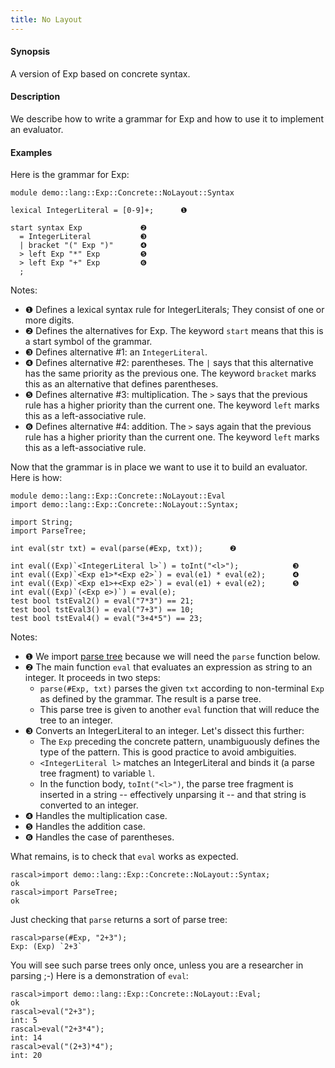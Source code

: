 ```yaml
---
title: No Layout
---
```


#### Synopsis

A version of Exp based on concrete syntax.

#### Description

We describe how to write a grammar for Exp and how to use it to implement an evaluator.


#### Examples

Here is the grammar for Exp:

```rascal 
module demo::lang::Exp::Concrete::NoLayout::Syntax
    
lexical IntegerLiteral = [0-9]+;      ❶  

start syntax Exp             ❷  
  = IntegerLiteral           ❸  
  | bracket "(" Exp ")"      ❹  
  > left Exp "*" Exp         ❺  
  > left Exp "+" Exp         ❻  
  ;

```

Notes:

* ❶  Defines a lexical syntax rule for IntegerLiterals; They consist of one or more digits.
* ❷  Defines the alternatives for Exp. The keyword `start` means that this is a start symbol of the grammar.
* ❸  Defines alternative #1: an `IntegerLiteral`.
* ❹  Defines alternative #2: parentheses. The `|` says that this alternative has the same priority as the previous one.
    The keyword `bracket` marks this as an alternative that defines parentheses.
* ❺  Defines alternative #3: multiplication. The `>` says that the previous rule has a higher priority than the current one.
    The keyword `left` marks this as a left-associative rule.
* ❻  Defines alternative #4: addition. The `>` says again that the previous rule has a higher priority than the current one.
    The keyword `left` marks this as a left-associative rule.


Now that the grammar is in place we want to use it to build an evaluator. Here is how:

```rascal 
module demo::lang::Exp::Concrete::NoLayout::Eval
import demo::lang::Exp::Concrete::NoLayout::Syntax;

import String;
import ParseTree;

int eval(str txt) = eval(parse(#Exp, txt));      ❷  

int eval((Exp)`<IntegerLiteral l>`) = toInt("<l>");            ❸  
int eval((Exp)`<Exp e1>*<Exp e2>`) = eval(e1) * eval(e2);      ❹  
int eval((Exp)`<Exp e1>+<Exp e2>`) = eval(e1) + eval(e2);      ❺  
int eval((Exp)`(<Exp e>)`) = eval(e);
test bool tstEval2() = eval("7*3") == 21;
test bool tstEval3() = eval("7+3") == 10;
test bool tstEval4() = eval("3+4*5") == 23;

```

Notes:

* ❶  We import [parse tree](../../../../../Library/ParseTree.md) because we will need the `parse` function below.
* ❷  The main function `eval` that evaluates an expression as string to an integer. It proceeds in two steps:
    *  `parse(#Exp, txt)` parses the given `txt` according to non-terminal `Exp` as defined by the grammar.
        The result is a parse tree.
    *  This parse tree is given to another `eval` function that will reduce the tree to an integer.
* ❸  Converts an IntegerLiteral to an integer. Let's dissect this further:
    *  The `Exp` preceding the concrete pattern, unambiguously defines the type of the pattern.
        This is good practice to avoid ambiguities.
    *  `<IntegerLiteral l>` matches an IntegerLiteral and binds it (a parse tree fragment) to variable `l`.
    *  In the function body, `toInt("<l>")`, the parse tree fragment is inserted in a string -- effectively unparsing it --
        and that string is converted to an integer.
* ❹  Handles the multiplication case.
* ❺  Handles the addition case.
* ❻  Handles the case of parentheses.


What remains, is to check that `eval` works as expected.

```rascal-shell 
rascal>import demo::lang::Exp::Concrete::NoLayout::Syntax;
ok
rascal>import ParseTree;
ok
```
Just checking that `parse` returns a sort of parse tree:

```rascal-shell ,continue
rascal>parse(#Exp, "2+3");
Exp: (Exp) `2+3`
```
You will see such parse trees only once, unless you are a researcher in parsing ;-)
Here is a demonstration of `eval`:

```rascal-shell ,continue
rascal>import demo::lang::Exp::Concrete::NoLayout::Eval;
ok
rascal>eval("2+3");
int: 5
rascal>eval("2+3*4");
int: 14
rascal>eval("(2+3)*4");
int: 20
```



